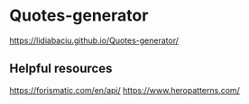 # Quotes-generator
https://lidiabaciu.github.io/Quotes-generator/

## Helpful resources 
https://forismatic.com/en/api/
https://www.heropatterns.com/
